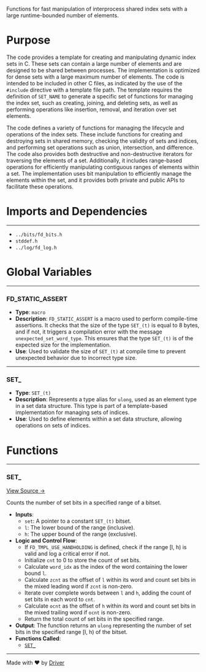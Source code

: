 <!--------------------------------------------------------------------------------->
<!-- IMPORTANT: This file is auto-generated by Driver (https://driver.ai). -------->
<!-- Manual edits may be overwritten on future commits. --------------------------->
<!--------------------------------------------------------------------------------->

Functions for fast manipulation of interprocess shared index sets with a large runtime-bounded number of elements.

# Purpose
The code provides a template for creating and manipulating dynamic index sets in C. These sets can contain a large number of elements and are designed to be shared between processes. The implementation is optimized for dense sets with a large maximum number of elements. The code is intended to be included in other C files, as indicated by the use of the `#include` directive with a template file path. The template requires the definition of `SET_NAME` to generate a specific set of functions for managing the index set, such as creating, joining, and deleting sets, as well as performing operations like insertion, removal, and iteration over set elements.

The code defines a variety of functions for managing the lifecycle and operations of the index sets. These include functions for creating and destroying sets in shared memory, checking the validity of sets and indices, and performing set operations such as union, intersection, and difference. The code also provides both destructive and non-destructive iterators for traversing the elements of a set. Additionally, it includes range-based operations for efficiently manipulating contiguous ranges of elements within a set. The implementation uses bit manipulation to efficiently manage the elements within the set, and it provides both private and public APIs to facilitate these operations.
# Imports and Dependencies

---
- `../bits/fd_bits.h`
- `stddef.h`
- `../log/fd_log.h`


# Global Variables

---
### FD\_STATIC\_ASSERT
- **Type**: `macro`
- **Description**: `FD_STATIC_ASSERT` is a macro used to perform compile-time assertions. It checks that the size of the type `SET_(t)` is equal to 8 bytes, and if not, it triggers a compilation error with the message `unexpected_set_word_type`. This ensures that the type `SET_(t)` is of the expected size for the implementation.
- **Use**: Used to validate the size of `SET_(t)` at compile time to prevent unexpected behavior due to incorrect type size.


---
### SET\_
- **Type**: ``SET_(t)``
- **Description**: Represents a type alias for `ulong`, used as an element type in a set data structure. This type is part of a template-based implementation for managing sets of indices.
- **Use**: Used to define elements within a set data structure, allowing operations on sets of indices.


# Functions

---
### SET\_<!-- {{#callable:SET_}} -->
[View Source →](<../../../../../src/util/tmpl/fd_set_dynamic.c#L682>)

Counts the number of set bits in a specified range of a bitset.
- **Inputs**:
    - `set`: A pointer to a constant `SET_(t)` bitset.
    - `l`: The lower bound of the range (inclusive).
    - `h`: The upper bound of the range (exclusive).
- **Logic and Control Flow**:
    - If `FD_TMPL_USE_HANDHOLDING` is defined, check if the range [l, h) is valid and log a critical error if not.
    - Initialize `cnt` to 0 to store the count of set bits.
    - Calculate `word_idx` as the index of the word containing the lower bound `l`.
    - Calculate `zcnt` as the offset of `l` within its word and count set bits in the mixed leading word if `zcnt` is non-zero.
    - Iterate over complete words between `l` and `h`, adding the count of set bits in each word to `cnt`.
    - Calculate `ocnt` as the offset of `h` within its word and count set bits in the mixed trailing word if `ocnt` is non-zero.
    - Return the total count of set bits in the specified range.
- **Output**: The function returns an `ulong` representing the number of set bits in the specified range [l, h) of the bitset.
- **Functions Called**:
    - [`SET_`](<#set_>)



---
Made with ❤️ by [Driver](https://www.driver.ai/)
